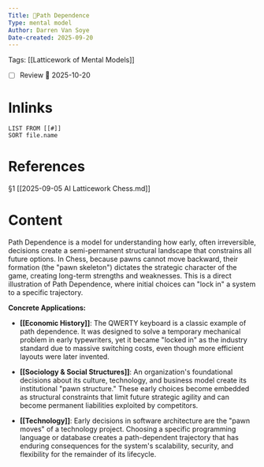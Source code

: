 ```yaml
---
Title: 🧩Path Dependence
Type: mental model 
Author: Darren Van Soye 
Date-created: 2025-09-20
---
```

Tags: [[Latticework of Mental Models]]

- [ ] Review 📅 2025-10-20
    
# Inlinks

```dataview
LIST FROM [[#]]
SORT file.name
```

# References

§1 [[2025-09-05 AI Latticework Chess.md]]

# Content

Path Dependence is a model for understanding how early, often irreversible, decisions create a semi-permanent structural landscape that constrains all future options. In Chess, because pawns cannot move backward, their formation (the "pawn skeleton") dictates the strategic character of the game, creating long-term strengths and weaknesses. This is a direct illustration of Path Dependence, where initial choices can "lock in" a system to a specific trajectory.

**Concrete Applications:**

- **[[Economic History]]**: The QWERTY keyboard is a classic example of path dependence. It was designed to solve a temporary mechanical problem in early typewriters, yet it became "locked in" as the industry standard due to massive switching costs, even though more efficient layouts were later invented.
    
- **[[Sociology & Social Structures]]**: An organization's foundational decisions about its culture, technology, and business model create its institutional "pawn structure." These early choices become embedded as structural constraints that limit future strategic agility and can become permanent liabilities exploited by competitors.
    
- **[[Technology]]**: Early decisions in software architecture are the "pawn moves" of a technology project. Choosing a specific programming language or database creates a path-dependent trajectory that has enduring consequences for the system's scalability, security, and flexibility for the remainder of its lifecycle.